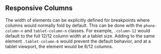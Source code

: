 ## Responsive Columns
The width of elements can be explicitly defined for breakpoints where columns would normally fold by default. This can be done with the `phone-column-n` and `tablet-column-n` classes. For example, `.column-12` would default to the full 12/12 column width at a tablet size. Adding to the same element `.tablet-column-6` would prevent the default behavior, and at a tablet viewport, the element would be 6/12 columns.